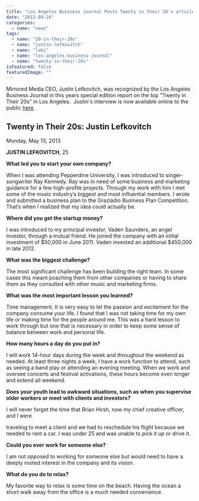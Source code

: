 ```yaml
---
title: "Los Angeles Business Journal Posts Twenty in their 20's article"
date: "2013-09-24"
categories: 
  - name: "news"
tags: 
  - name: "20-in-their-20s"
  - name: "justin-lefkovitch"
  - name: "labj"
  - name: "los-angeles-business-journal"
  - name: "twenty-in-their-20s"
isFeatured: false
featuredImage: ""
---
```


Mirrored Media CEO, Justin Lefkovitch, was recognized by the Los Angeles Business Journal in this years special edition report on the top "Twenty in Their 20s" in Los Angeles.  Justin's interview is now available online to the public [here](http://labusinessjournal.com/news/2013/may/13/twenty-their-20s-justin-lefkovitch/ "Justin Lefkovitch LABJ Twenty in their 20's").

## Twenty in Their 20s: Justin Lefkovitch

Monday, May 13, 2013

**JUSTIN LEFKOVITCH**, 25

**What led you to start your own company?**

When I was attending Pepperdine University, I was introduced to singer-songwriter Ray Kennedy. Ray was in need of some business and marketing guidance for a few high-profile projects. Through my work with him I met some of the music industry’s biggest and most influential members. I wrote and submitted a business plan to the Graziadio Business Plan Competition. That’s when I realized that my idea could actually be.

**Where did you get the startup money?**

I was introduced to my principal investor, Vaden Saunders, an angel investor, through a mutual friend. He joined the company with an initial investment of $50,000 in June 2011. Vaden invested an additional $450,000 in late 2012.

**What was the biggest challenge?**

The most significant challenge has been building the right team. In some cases this meant poaching them from other companies or having to share them as they consulted with other music and marketing firms.

**What was the most important lesson you learned?**

Time management. It is very easy to let the passion and excitement for the company consume your life. I found that I was not taking time for my own life or making time for the people around me. This was a hard lesson to work through but one that is necessary in order to keep some sense of balance between work and personal life.

**How many hours a day do you put in?**

I will work 14-hour days during the week and throughout the weekend as needed. At least three nights a week, I have a work function to attend, such as seeing a band play or attending an evening meeting. When we work and oversee concerts and festival activations, these hours become even longer and extend all weekend.

**Does your youth lead to awkward situations, such as when you supervise older workers or meet with clients and investors?**

I will never forget the time that Brian Hirsh, now my chief creative officer, and I were

traveling to meet a client and we had to reschedule his flight because we needed to rent a car. I was under 25 and was unable to pick it up or drive it.

**Could you ever work for someone else?**

I am not opposed to working for someone else but would need to have a deeply rooted interest in the company and its vision.

**What do you do to relax?**

My favorite way to relax is some time on the beach. Having the ocean a short walk away from the office is a much needed convenience.
